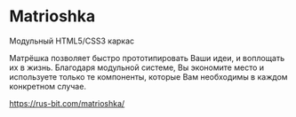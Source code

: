 # Matrioshka

Модульный HTML5/CSS3 каркас

Матрёшка позволяет быстро прототипировать Ваши идеи, и воплощать их в жизнь. Благодаря модульной системе, Вы экономите место и используете только те компоненты, которые Вам необходимы в каждом конкретном случае.

<https://rus-bit.com/matrioshka/>

